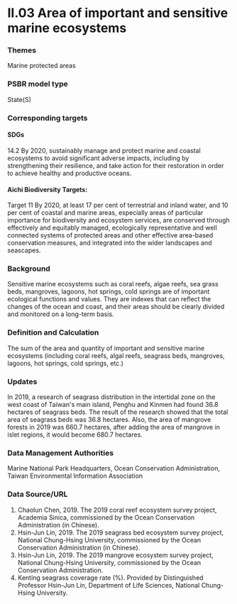 # II.03 Area of important and sensitive marine ecosystems

<script type="text/javascript" src="http://cdn.mathjax.org/mathjax/latest/MathJax.js?config=TeX-AMS-MML_HTMLorMML"></script>

### Themes
Marine protected areas
### PSBR model type
State(S)
### Corresponding targets
#### SDGs
14.2 By 2020, sustainably manage and protect marine and coastal ecosystems to avoid significant adverse impacts, including by strengthening their resilience, and take action for their restoration in order to achieve healthy and productive oceans.
#### Aichi Biodiversity Targets:
Target 11 By 2020, at least 17 per cent of terrestrial and inland water, and 10 per cent of coastal and marine areas, especially areas of particular importance for biodiversity and ecosystem services, are conserved through effectively and equitably managed, ecologically representative and well connected systems of protected areas and other effective area-based conservation measures, and integrated into the wider landscapes and seascapes.
### Background
Sensitive marine ecosystems such as coral reefs, algae reefs, sea grass beds, mangroves, lagoons, hot springs, cold springs are of important ecological functions and values. They are indexes that can reflect the changes of the ocean and coast, and their areas should be clearly divided and monitored on a long-term basis.
### Definition and Calculation
The sum of the area and quantity of important and sensitive marine ecosystems (including coral reefs, algal reefs, seagrass beds, mangroves, lagoons, hot springs, cold springs, etc.)
### Updates
In 2019, a research of seagrass distribution in the intertidal zone on the west coast of Taiwan's main island, Penghu and Kinmen had found 36.8 hectares of seagrass beds. The result of the research showed that the total area of seagrass beds was 36.8 hectares. Also, the area of mangrove forests in 2019 was 660.7 hectares, after adding the area of mangrove in islet regions, it would become 680.7 hectares.
### Data Management Authorities
Marine National Park Headquarters, Ocean Conservation Administration, Taiwan Environmental Information Association
### Data Source/URL
1. Chaolun Chen, 2019. The 2019 coral reef ecosystem survey project, Academia Sinica, commissioned by the Ocean Conservation Administration (in Chinese).
2. Hsin-Jun Lin, 2019. The 2019 seagrass bed ecosystem survey project, National Chung-Hsing University, commissioned by the Ocean Conservation Administration (in Chinese).
3. Hsin-Jun Lin, 2019. The 2019 mangrove ecosystem survey project, National Chung-Hsing University, commissioned by the Ocean Conservation Administration.
4. Kenting seagrass coverage rate (%). Provided by Distinguished Professor Hsin-Jun Lin, Department of Life Sciences, National Chung-Hsing University.
